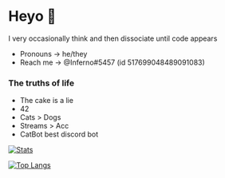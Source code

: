 # Heyo 👋

<!--
**Inferno-idk-what-to-do/Inferno-idk-what-to-do** is a ✨ _special_ ✨ repository because its `README.md` (this file) appears on your GitHub profile.

Here are some ideas to get you started:

- 🔭 I’m currently working on ...
- 🌱 I’m currently learning ...
- 👯 I’m looking to collaborate on ...
- 🤔 I’m looking for help with ...
- 💬 Ask me about ...
- 📫 How to reach me: ...
- 😄 Pronouns: ...
- ⚡ Fun fact: ...
-->

I very occasionally think and then dissociate until code appears

- Pronouns -> he/they
- Reach me -> @Inferno#5457 (id 517699048489091083)

### **The truths of life**

- The cake is a lie
- 42
- Cats > Dogs
- Streams > Acc
- CatBot best discord bot


[![Stats](https://github-readme-stats.vercel.app/api?username=Inferno-idk-what-to-do&show_icons=true&title_color=fff&text_color=fff&bg_color=30,5611bd,11bdbd)](https://github.com/Inferno-idk-what-to-do)

[![Top Langs](https://github-readme-stats.vercel.app/api/top-langs/?username=Inferno-idk-what-to-do&title_color=fff&text_color=fff&bg_color=30,cc2b5e,753a88)](https://github.com/Inferno-idk-what-to-do)
